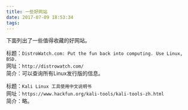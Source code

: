 ```yaml
---
title: 一些好网站
date: 2017-07-09 18:53:34
tags:
---
```

下面列出了一些值得收藏的好网站。

<!-- more -->

标题：`DistroWatch.com: Put the fun back into computing. Use Linux, BSD.`  
网址：`http://distrowatch.com/`  
简介：可以查询所有Linux发行版的信息。  

标题：`Kali Linux 工具使用中文说明书`  
网址：`https://www.hackfun.org/kali-tools/kali-tools-zh.html`  
简介：略。  
